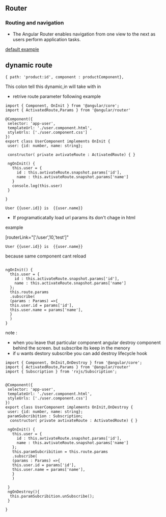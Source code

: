 ## Router

### Routing and navigation
 - The Angular Router enables navigation from one view to the next as users perform application tasks.
 
[default example ](https://angular.io/generated/live-examples/router/stackblitz)


## dynamic route
 ```
 { path: 'product:id', component : productComponent},
 ```
 This colon tell this dynamic,in will take with in 
 
 - retrive route parameter following example
 
 ```
 import { Component, OnInit } from '@angular/core';
import { ActivatedRoute,Params } from '@angular/router'

@Component({
  selector: 'app-user',
  templateUrl: './user.component.html',
  styleUrls: ['./user.component.css']
})
export class UserComponent implements OnInit {
  user: {id: number, name: string};

  constructor( private avtivateRoute : ActivatedRoute) { }

  ngOnInit() {
    this.user = {
      id : this.avtivateRoute.snapshot.params['id'],
      name : this.avtivateRoute.snapshot.params['name']
    }
    console.log(this.user)
  }

}
 ```
 
 ```
 User {{user.id}} is  {{user.name}}
 ```
 
  - If programaticatally load url params its don't chage in html
  
example 

[routerLink="['/user',10,'test']"
  
  ```
  User {{user.id}} is  {{user.name}}
  ```
  
  because same component cant reload 
  
  ```
  
  ngOnInit() {
    this.user = {
      id : this.activateRoute.snapshot.params['id'],
      name : this.activateRoute.snapshot.params['name']
    };
    this.route.params
    .subscribe(
    (params : Params) =>{
    this.user.id = params['id'],
    this.user.name = params['name'],
    }
    )
  }

  ```
  note : 
 - when you leave that particular component angular destroy component behind the screen. but subscribe its keep in the menory
 - if u wants destory subscribe you can add destroy lifecycle hook
 
 ```
import { Component, OnInit,OnDestroy } from '@angular/core';
import { ActivatedRoute,Params } from '@angular/router'
import { Subscription } from 'rxjs/Subscription';


@Component({
  selector: 'app-user',
  templateUrl: './user.component.html',
  styleUrls: ['./user.component.css']
})
export class UserComponent implements OnInit,OnDestroy {
  user: {id: number, name: string};
  paramSubcribition : Subscription;
   constructor( private avtivateRoute : ActivatedRoute) { }

  ngOnInit() {
    this.user = {
      id : this.avtivateRoute.snapshot.params['id'],
      name : this.avtivateRoute.snapshot.params['name']
    };
    this.paramSubcribition = this.route.params
    .subscribe(
    (params : Params) =>{
    this.user.id = params['id'],
    this.user.name = params['name'],
    }
    )
    
  }
  ngOnDestroy(){
   this.paramSubcribition.unSubscribe();
  }

}
 ```
 
